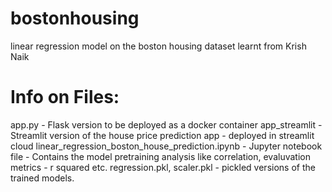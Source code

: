 # bostonhousing
linear regression model on the boston housing dataset learnt from Krish Naik

# Info on Files:
app.py - Flask version to be deployed as a docker container
app_streamlit - Streamlit version of the house price prediction app - deployed in streamlit cloud
linear_regression_boston_house_prediction.ipynb - Jupyter notebook file - Contains the model pretraining analysis like correlation, evaluvation metrics - r squared etc.
regression.pkl, scaler.pkl - pickled versions of the trained models.